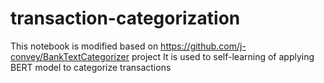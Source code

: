 # transaction-categorization
This notebook is modified based on https://github.com/j-convey/BankTextCategorizer project
It is used to self-learning of applying BERT model to categorize transactions
